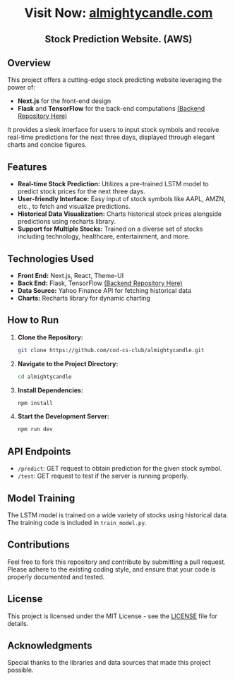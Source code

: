 
<div align="center">
  <h1>Visit Now: <a href="https://www.almightycandle.com/">almightycandle.com</a></h1>
  <h2>Stock Prediction Website. (AWS)</h2> 
</div>


## Overview
This project offers a cutting-edge stock predicting website leveraging the power of:
- **Next.js** for the front-end design
- **Flask** and **TensorFlow** for the back-end computations [(Backend Repository Here)](https://github.com/dimitri-sky/AlCaFlask)

It provides a sleek interface for users to input stock symbols and receive real-time predictions for the next three days, displayed through elegant charts and concise figures.

## Features
- **Real-time Stock Prediction:** Utilizes a pre-trained LSTM model to predict stock prices for the next three days.
- **User-friendly Interface:** Easy input of stock symbols like AAPL, AMZN, etc., to fetch and visualize predictions.
- **Historical Data Visualization:** Charts historical stock prices alongside predictions using recharts library.
- **Support for Multiple Stocks:** Trained on a diverse set of stocks including technology, healthcare, entertainment, and more.

## Technologies Used
- **Front End:** Next.js, React, Theme-UI
- **Back End:** Flask, TensorFlow [(Backend Repository Here)](https://github.com/dimitri-sky/AlCaFlask)
- **Data Source:** Yahoo Finance API for fetching historical data
- **Charts:** Recharts library for dynamic charting

## How to Run
1. **Clone the Repository:**
   
   ```bash
   git clone https://github.com/cod-cs-club/almightycandle.git
   ```
   
3. **Navigate to the Project Directory:**
   
   ```bash
   cd almightycandle
   ```
   
5. **Install Dependencies:**
   
   ```bash
   npm install
   ```
   
7. **Start the Development Server:**
   
   ```bash
   npm run dev
   ```

## API Endpoints
- `/predict`: GET request to obtain prediction for the given stock symbol.
- `/test`: GET request to test if the server is running properly.

## Model Training
The LSTM model is trained on a wide variety of stocks using historical data. The training code is included in `train_model.py`.

## Contributions
Feel free to fork this repository and contribute by submitting a pull request. Please adhere to the existing coding style, and ensure that your code is properly documented and tested.

## License
This project is licensed under the MIT License - see the [LICENSE](LICENSE) file for details.

## Acknowledgments
Special thanks to the libraries and data sources that made this project possible.
